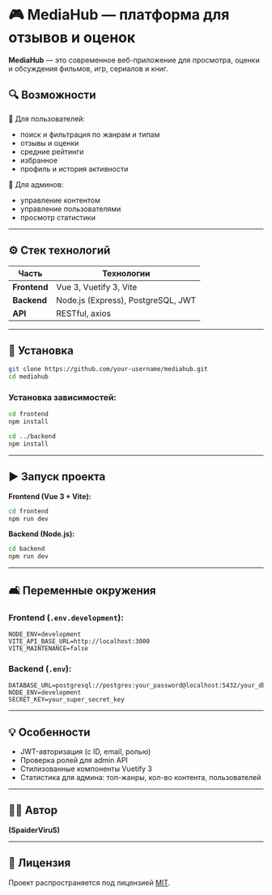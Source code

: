 # 🎮 MediaHub — платформа для отзывов и оценок

**MediaHub** — это современное веб-приложение для просмотра, оценки и обсуждения фильмов, игр, сериалов и книг.

## 🔍 Возможности

🔹 Для пользователей:

- поиск и фильтрация по жанрам и типам
- отзывы и оценки
- средние рейтинги
- избранное
- профиль и история активности

🔹 Для админов:

- управление контентом
- управление пользователями
- просмотр статистики

---

## ⚙️ Стек технологий

| Часть        | Технологии                         |
| ------------ | ---------------------------------- |
| **Frontend** | Vue 3, Vuetify 3, Vite             |
| **Backend**  | Node.js (Express), PostgreSQL, JWT |
| **API**      | RESTful, axios                     |

---

## 🚀 Установка

```bash
git clone https://github.com/your-username/mediahub.git
cd mediahub
```

### Установка зависимостей:

```bash
cd frontend
npm install

cd ../backend
npm install
```

---

## ▶️ Запуск проекта

**Frontend (Vue 3 + Vite):**

```bash
cd frontend
npm run dev
```

**Backend (Node.js):**

```bash
cd backend
npm run dev
```

---

## 🛋️ Переменные окружения

### Frontend (`.env.development`):

```env
NODE_ENV=development
VITE_API_BASE_URL=http://localhost:3000
VITE_MAINTENANCE=false
```

### Backend (`.env`):

```env
DATABASE_URL=postgresql://postgres:your_password@localhost:5432/your_db_name
NODE_ENV=development
SECRET_KEY=your_super_secret_key
```

---

## 💡 Особенности

- JWT-авторизация (с ID, email, ролью)
- Проверка ролей для admin API
- Стилизованные компоненты Vuetify 3
- Статистика для админа: топ-жанры, кол-во контента, пользователей

---

## 👨‍💼 Автор

**(SpaiderViruS)**

---

## 📄 Лицензия

Проект распространяется под лицензией [MIT](./LICENSE).

